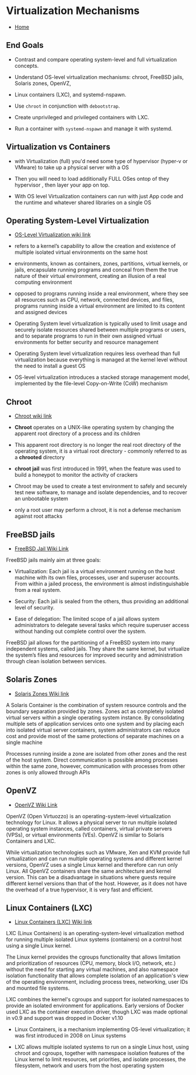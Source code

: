# Virtualization Mechanisms

* [Home](/README.md)


## End Goals

* Contrast and compare operating system-level and full virtualization concepts.

* Understand OS-level virtualization mechanisms: chroot, FreeBSD jails, Solaris zones, OpenVZ, 

* Linux containers (LXC), and systemd-nspawn.

* Use `chroot` in conjunction with `debootstrap`.

* Create unprivileged and privileged containers with LXC.

* Run a container with `systemd-nspawn` and manage it with systemd.


## Virtualization vs Containers

* with Virtualization (full) you'd need some type of hypervisor (hyper-v or VMware) to take up a physical server with a OS 

* Then you will need to load additionally FULL OSes ontop of they hypervisor , then layer your app on top.

* With OS level Virtualization containers can run with just App code and the runtime and whatever shared libraries on a single OS

## Operating System-Level Virtualization

* [OS-Level Virtualization wiki link](https://en.wikipedia.org/wiki/OS-level_virtualization)

* refers to a kernel’s capability to allow the creation and existence of multiple isolated virtual environments on the same host

* environments, known as containers, zones, partitions, virtual kernels, or jails, encapsulate running programs and conceal from them the true nature of their virtual environment, creating an illusion of a real computing environment

* opposed to programs running inside a real environment, where they see all resources such as CPU, network, connected devices, and files, programs running inside a virtual environment are limited to its content and assigned devices

* Operating System level virtualization is typically used to limit usage and securely isolate resources shared between multiple programs or users, and to separate programs to run in their own assigned virtual environments for better security and resource management

* Operating System level virtualization requires less overhead than full virtualization because everything is managed at the kernel level without the need to install a guest OS

* OS-level virtualization introduces a stacked storage management model, implemented by the file-level Copy-on-Write (CoW) mechanism

## Chroot

* [Chroot wiki link](https://en.wikipedia.org/wiki/Chroot)

* **Chroot** operates on a UNIX-like operating system by changing the apparent root directory of a process and its children

* This apparent root directory is no longer the real root directory of the operating system, it is a virtual root directory - commonly referred to as a **chrooted** directory

* **chroot jail** was first introduced in 1991, when the feature was used to build a honeypot to monitor the activity of crackers

* Chroot may be used to create a test environment to safely and securely test new software, to manage and isolate dependencies, and to recover an unbootable system

* only a root user may perform a chroot, it is not a defense mechanism against root attacks


## FreeBSD jails

* [FreeBSD Jail Wiki Link](https://en.wikipedia.org/wiki/FreeBSD_jail) 

FreeBSD jails mainly aim at three goals:

* Virtualization: Each jail is a virtual environment running on the host machine with its own files, processes, user and superuser accounts. From within a jailed process, the environment is almost indistinguishable from a real system.

* Security: Each jail is sealed from the others, thus providing an additional level of security.

* Ease of delegation: The limited scope of a jail allows system administrators to delegate several tasks which require superuser access without handing out complete control over the system.


FreeBSD jail allows for the partitioning of a FreeBSD system into many independent systems, called jails. They share the same kernel, but virtualize the system’s files and resources for improved security and administration through clean isolation between services.


## Solaris Zones 

* [Solaris Zones Wiki link](https://en.wikipedia.org/wiki/Solaris_Containers)

A Solaris Container is the combination of system resource controls and the boundary separation provided by zones. Zones act as completely isolated virtual servers within a single operating system instance. By consolidating multiple sets of application services onto one system and by placing each into isolated virtual server containers, system administrators can reduce cost and provide most of the same protections of separate machines on a single machine

Processes running inside a zone are isolated from other zones and the rest of the host system. Direct communication is possible among processes within the same zone, however, communication with processes from other zones is only allowed through APIs


## OpenVZ 

* [OpenVZ Wiki Link](https://en.wikipedia.org/wiki/OpenVZ)

OpenVZ (Open Virtuozzo) is an operating-system-level virtualization technology for Linux. It allows a physical server to run multiple isolated operating system instances, called containers, virtual private servers (VPSs), or virtual environments (VEs). OpenVZ is similar to Solaris Containers and LXC.

While virtualization technologies such as VMware, Xen and KVM provide full virtualization and can run multiple operating systems and different kernel versions, OpenVZ uses a single Linux kernel and therefore can run only Linux. All OpenVZ containers share the same architecture and kernel version. This can be a disadvantage in situations where guests require different kernel versions than that of the host. However, as it does not have the overhead of a true hypervisor, it is very fast and efficient.



## Linux Containers (LXC)

* [Linux Containers (LXC) Wiki link](https://en.wikipedia.org/wiki/LXC)


LXC (Linux Containers) is an operating-system-level virtualization method for running multiple isolated Linux systems (containers) on a control host using a single Linux kernel.

The Linux kernel provides the cgroups functionality that allows limitation and prioritization of resources (CPU, memory, block I/O, network, etc.) without the need for starting any virtual machines, and also namespace isolation functionality that allows complete isolation of an application's view of the operating environment, including process trees, networking, user IDs and mounted file systems.

LXC combines the kernel's cgroups and support for isolated namespaces to provide an isolated environment for applications. Early versions of Docker used LXC as the container execution driver, though LXC was made optional in v0.9 and support was dropped in Docker v1.10

* Linux Containers, is a mechanism implementing OS-level virtualization; it was first introduced in 2008 on Linux systems

* LXC allows multiple isolated systems to run on a single Linux host, using chroot and cgroups, together with namespace isolation features of the Linux kernel to limit resources, set priorities, and isolate processes, the filesystem, network and users from the host operating system
